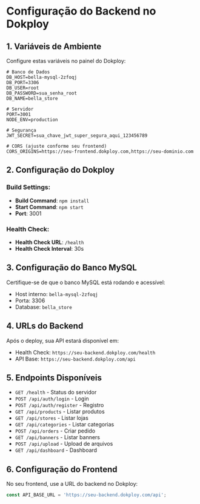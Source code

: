 # Configuração do Backend no Dokploy

## 1. Variáveis de Ambiente

Configure estas variáveis no painel do Dokploy:

```env
# Banco de Dados
DB_HOST=bella-mysql-2zfoqj
DB_PORT=3306
DB_USER=root
DB_PASSWORD=sua_senha_root
DB_NAME=bella_store

# Servidor
PORT=3001
NODE_ENV=production

# Segurança
JWT_SECRET=sua_chave_jwt_super_segura_aqui_123456789

# CORS (ajuste conforme seu frontend)
CORS_ORIGINS=https://seu-frontend.dokploy.com,https://seu-dominio.com
```

## 2. Configuração do Dokploy

### Build Settings:
- **Build Command**: `npm install`
- **Start Command**: `npm start`
- **Port**: 3001

### Health Check:
- **Health Check URL**: `/health`
- **Health Check Interval**: 30s

## 3. Configuração do Banco MySQL

Certifique-se de que o banco MySQL está rodando e acessível:
- Host interno: `bella-mysql-2zfoqj`
- Porta: 3306
- Database: `bella_store`

## 4. URLs do Backend

Após o deploy, sua API estará disponível em:
- Health Check: `https://seu-backend.dokploy.com/health`
- API Base: `https://seu-backend.dokploy.com/api`

## 5. Endpoints Disponíveis

- `GET /health` - Status do servidor
- `POST /api/auth/login` - Login
- `POST /api/auth/register` - Registro
- `GET /api/products` - Listar produtos
- `GET /api/stores` - Listar lojas
- `GET /api/categories` - Listar categorias
- `POST /api/orders` - Criar pedido
- `GET /api/banners` - Listar banners
- `POST /api/upload` - Upload de arquivos
- `GET /api/dashboard` - Dashboard

## 6. Configuração do Frontend

No seu frontend, use a URL do backend no Dokploy:

```javascript
const API_BASE_URL = 'https://seu-backend.dokploy.com/api';
``` 